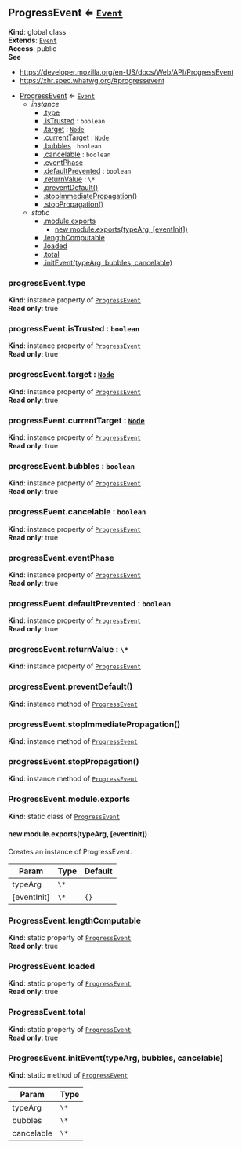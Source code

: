 
<a name="progressevent" id="progressevent"></a>

## ProgressEvent ⇐ [`Event`](#event)
**Kind**: global class  
**Extends**: [`Event`](#event)  
**Access**: public  
**See**

- https://developer.mozilla.org/en-US/docs/Web/API/ProgressEvent
- https://xhr.spec.whatwg.org/#progressevent


* [ProgressEvent](#progressevent) ⇐ [`Event`](#event)
    * _instance_
        * [.type](#event-type)
        * [.isTrusted](#event-istrusted) : `boolean`
        * [.target](#event-target) : [`Node`](#node)
        * [.currentTarget](#event-currenttarget) : [`Node`](#node)
        * [.bubbles](#event-bubbles) : `boolean`
        * [.cancelable](#event-cancelable) : `boolean`
        * [.eventPhase](#event-eventphase)
        * [.defaultPrevented](#event-defaultprevented) : `boolean`
        * [.returnValue](#event-returnvalue) : `\*`
        * [.preventDefault()](#event-preventdefault)
        * [.stopImmediatePropagation()](#event-stopimmediatepropagation)
        * [.stopPropagation()](#event-stoppropagation)
    * _static_
        * [.module.exports](#progressevent-module-exports)
            * [new module.exports(typeArg, [eventInit])](#new_ProgressEvent.module.exports_new)
        * [.lengthComputable](#progressevent-lengthcomputable)
        * [.loaded](#progressevent-loaded)
        * [.total](#progressevent-total)
        * [.initEvent(typeArg, bubbles, cancelable)](#progressevent-initevent)


<a name="event-type" id="event-type"></a>

### progressEvent.type
**Kind**: instance property of [`ProgressEvent`](#progressevent)  
**Read only**: true  

<a name="event-istrusted" id="event-istrusted"></a>

### progressEvent.isTrusted : `boolean`
**Kind**: instance property of [`ProgressEvent`](#progressevent)  
**Read only**: true  

<a name="event-target" id="event-target"></a>

### progressEvent.target : [`Node`](#node)
**Kind**: instance property of [`ProgressEvent`](#progressevent)  
**Read only**: true  

<a name="event-currenttarget" id="event-currenttarget"></a>

### progressEvent.currentTarget : [`Node`](#node)
**Kind**: instance property of [`ProgressEvent`](#progressevent)  
**Read only**: true  

<a name="event-bubbles" id="event-bubbles"></a>

### progressEvent.bubbles : `boolean`
**Kind**: instance property of [`ProgressEvent`](#progressevent)  
**Read only**: true  

<a name="event-cancelable" id="event-cancelable"></a>

### progressEvent.cancelable : `boolean`
**Kind**: instance property of [`ProgressEvent`](#progressevent)  
**Read only**: true  

<a name="event-eventphase" id="event-eventphase"></a>

### progressEvent.eventPhase
**Kind**: instance property of [`ProgressEvent`](#progressevent)  
**Read only**: true  

<a name="event-defaultprevented" id="event-defaultprevented"></a>

### progressEvent.defaultPrevented : `boolean`
**Kind**: instance property of [`ProgressEvent`](#progressevent)  
**Read only**: true  

<a name="event-returnvalue" id="event-returnvalue"></a>

### progressEvent.returnValue : `\*`
**Kind**: instance property of [`ProgressEvent`](#progressevent)  

<a name="event-preventdefault" id="event-preventdefault"></a>

### progressEvent.preventDefault()
**Kind**: instance method of [`ProgressEvent`](#progressevent)  

<a name="event-stopimmediatepropagation" id="event-stopimmediatepropagation"></a>

### progressEvent.stopImmediatePropagation()
**Kind**: instance method of [`ProgressEvent`](#progressevent)  

<a name="event-stoppropagation" id="event-stoppropagation"></a>

### progressEvent.stopPropagation()
**Kind**: instance method of [`ProgressEvent`](#progressevent)  

<a name="progressevent-module-exports" id="progressevent-module-exports"></a>

### ProgressEvent.module.exports
**Kind**: static class of [`ProgressEvent`](#progressevent)  

<a name="new-progressevent-module-exports-new" id="new-progressevent-module-exports-new"></a>

#### new module.exports(typeArg, [eventInit])
Creates an instance of ProgressEvent.


| Param | Type | Default |
| --- | --- | --- |
| typeArg | `\*` |  | 
| [eventInit] | `\*` | <code>{}</code> | 


<a name="progressevent-lengthcomputable" id="progressevent-lengthcomputable"></a>

### ProgressEvent.lengthComputable
**Kind**: static property of [`ProgressEvent`](#progressevent)  
**Read only**: true  

<a name="progressevent-loaded" id="progressevent-loaded"></a>

### ProgressEvent.loaded
**Kind**: static property of [`ProgressEvent`](#progressevent)  
**Read only**: true  

<a name="progressevent-total" id="progressevent-total"></a>

### ProgressEvent.total
**Kind**: static property of [`ProgressEvent`](#progressevent)  
**Read only**: true  

<a name="progressevent-initevent" id="progressevent-initevent"></a>

### ProgressEvent.initEvent(typeArg, bubbles, cancelable)
**Kind**: static method of [`ProgressEvent`](#progressevent)  

| Param | Type |
| --- | --- |
| typeArg | `\*` | 
| bubbles | `\*` | 
| cancelable | `\*` | 

